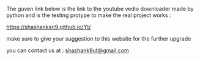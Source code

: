 The guven link below is the link to the youtube vedio downloader made by python and is the testing protype to make the real project works :


https://shashanksri9.github.io/Yt/


make sure to give your suggestion to this website for the further upgrade 

you can contact us at : shashank9ut@gmail.com 
